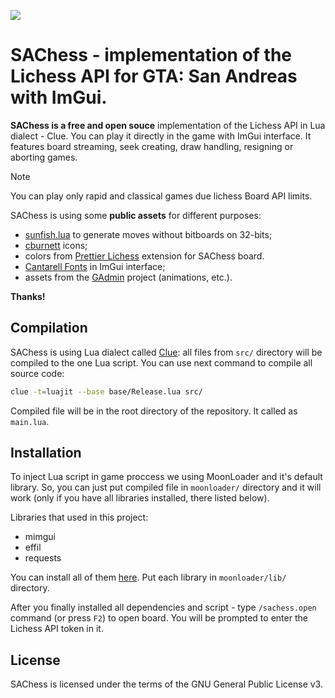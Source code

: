 ![](https://github.com/defaultzone/SAChess/assets/98385732/6100a30d-d5e5-4f5c-8b93-62fdf84c99d7)



# SAChess - implementation of the Lichess API for GTA: San Andreas with ImGui.

**SAChess is a free and open souce** implementation of the Lichess API in Lua dialect - Clue. You can
play it directly in the game with ImGui interface. It features board streaming, seek creating,
draw handling, resigning or aborting games.

> [!NOTE]  
> You can play only rapid and classical games due lichess Board API limits.

SAChess is using some **public assets** for different purposes: 
- [sunfish.lua](https://github.com/soumith/sunfish.lua) to generate moves without bitboards on 32-bits;
- [cburnett](https://github.com/lichess-org/lila/tree/master/public/piece/cburnett) icons;
- colors from [Prettier Lichess](https://prettierlichess.github.io/) extension for SAChess board.
- [Cantarell Fonts](https://cantarell.gnome.org/) in ImGui interface;
- assets from the [GAdmin](https://github.com/Vadim-Kamalov/GAdmin) project (animations, etc.).
  
**Thanks!**

## Compilation

SAChess is using Lua dialect called [Clue](https://github.com/ClueLang/Clue): all files from `src/` directory will be
compiled to the one Lua script. You can use next command to compile all source code:

```bash
clue -t=luajit --base base/Release.lua src/
```

Compiled file will be in the root directory of the repository. It called as `main.lua`.

## Installation

To inject Lua script in game proccess we using MoonLoader and it's default library. So, you can just put compiled file in `moonloader/` directory and it will work
(only if you have all libraries installed, there listed below).

Libraries that used in this project:

- mimgui
- effil
- requests

You can install all of them [here](https://www.blast.hk/threads/190033/). Put each library in `moonloader/lib/` directory.

After you finally installed all dependencies and script - type `/sachess.open` command (or press `F2`) to open board.
You will be prompted to enter the Lichess API token in it.  

## License

SAChess is licensed under the terms of the GNU General Public License v3.
